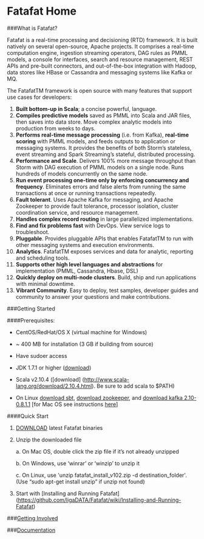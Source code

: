 Fatafat Home
===
###What is Fatafat?

Fatafat is a real-time processing and decisioning (RTD) framework. It is built natively on several open-source, Apache projects. It comprises a real-time computation engine, ingestion streaming operators, DAG rules as PMML models, a console for interfaces, search and resource management, REST APIs and pre-built connectors, and out-of-the-box integration with Hadoop, data stores like HBase or Cassandra and messaging systems like Kafka or MQ.

The FatafatTM framework is open source with many features that support use cases for developers:

1. **Built bottom-up in Scala**; a concise powerful, language.
2. **Compiles predictive models** saved as PMML into Scala and JAR files, then saves into data store.
Move complex analytic models into production from weeks to days.
3. **Performs real-time message processing** (i.e. from Kafka), **real-time scoring** with PMML models,
and feeds outputs to application or messaging systems. It provides the benefits of both Storm’s
stateless, event streaming and Spark Streaming’s stateful, distributed processing.
4. **Performance and Scale**. Delivers 100% more message throughput than Storm with DAG execution
of PMML models on a single node. Runs hundreds of models concurrently on the same node.
5. **Run event processing one-time only by enforcing concurrency and frequency**. Eliminates errors
and false alerts from running the same transactions at once or running transactions repeatedly.
6. **Fault tolerant**. Uses Apache Kafka for messaging, and Apache Zookeeper to provide fault
tolerance, processor isolation, cluster coordination service, and resource management.
7. **Handles complex record routing** in large parallelized implementations.
8. **Find and fix problems fast** with DevOps. View service logs to troubleshoot.
9. **Pluggable**. Provides pluggable APIs that enables FatafatTM to run with other messaging systems and
execution environments.
10. **Analytics**. FatafatTM exposes services and data for analytic, reporting and scheduling tools.
11. **Supports other high level languages and abstractions** for implementation (PMML, Cassandra,
Hbase, DSL)
12. **Quickly deploy on multi-node clusters**. Build, ship and run applications with
minimal downtime.
13. **Vibrant Community**. Easy to deploy, test samples, developer guides and community to answer your
questions and make contributions.

###Getting Started

####Prerequisites:

* CentOS/RedHat/OS X (virtual machine for Windows)

* ~ 400 MB for installation (3 GB if building from source)
 
* Have sudoer access

* JDK 1.7.1 or higher ([download](http://www.oracle.com/technetwork/java/javase/downloads/index.html))

* Scala v2.10.4 ([download] (http://www.scala-lang.org/download/2.10.4.html). Be sure to add scala to $PATH)

* On Linux [download sbt](http://www.scala-sbt.org/download.html), [download zookeeper](http://zookeeper.apache.org/releases.html#download), and [download kafka 2.10-0.8.1.1](http://kafka.apache.org/) [for Mac OS see instructions [here](https://github.com/ligaDATA/Fatafat/wiki/Appendix-A-SetupGuide)]

####Quick Start

1. [DOWNLOAD](http://goo.gl/forms/IOpB8qMU9n) latest Fatafat binaries

2. Unzip the downloaded file

    a. On Mac OS, double click the zip file if it’s not already unzipped
    
    b. On Windows, use ‘winrar’ or ‘winzip’ to unzip it 
    
    c. On Linux, use 'unzip fatafat_install_v102.zip -d destination_folder'. (Use “sudo apt-get install unzip” if unzip not found)
    
3. Start with [Installing and Running Fatafat] (https://github.com/ligaDATA/Fatafat/wiki/Installing-and-Running-Fatafat)

###[Getting Involved](https://github.com/ligaDATA/Fatafat/wiki/Getting-Involved)

     
###[Documentation](https://github.com/ligaDATA/Fatafat/wiki/Documentation)
